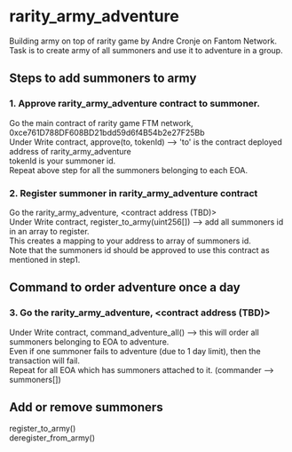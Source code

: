 # rarity_army_adventure
Building army on top of rarity game by Andre Cronje on Fantom Network.
Task is to create army of all summoners and use it to adventure in a group.

## Steps to add summoners to army
### 1. Approve rarity_army_adventure contract to summoner.  
   Go the main contract of rarity game FTM network, 0xce761D788DF608BD21bdd59d6f4B54b2e27F25Bb  
   Under Write contract, approve(to, tokenId) --> 'to' is the contract deployed address of rarity_army_adventure <yet to deploy the contract>  
                                                  tokenId is your summoner id.  
   Repeat above step for all the summoners belonging to each EOA.  

### 2. Register summoner in rarity_army_adventure contract
   Go the rarity_army_adventure, <contract address (TBD)>  
   Under Write contract, register_to_army(uint256[]) --> add all summoners id in an array to register.  
   This creates a mapping to your address to array of summoners id.  
   Note that the summoners id should be approved to use this contract as mentioned in step1.  
   
## Command to order adventure once a day
### 3. Go the rarity_army_adventure, <contract address (TBD)>
  Under Write contract, command_adventure_all() --> this will order all summoners belonging to EOA to adventure.  
  Even if one summoner fails to adventure (due to 1 day limit), then the transaction will fail.  
  Repeat for all EOA which has summoners attached to it. (commander --> summoners[])  
 
 ## Add or remove summoners
 register_to_army()  
 deregister_from_army()  

